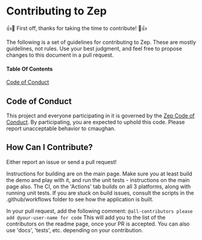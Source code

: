 # Contributing to Zep

:+1::tada: First off, thanks for taking the time to contribute! :tada::+1:

The following is a set of guidelines for contributing to Zep.  These are mostly guidelines, not rules.
Use your best judgment, and feel free to propose changes to this document in a pull request.

#### Table Of Contents

[Code of Conduct](#code-of-conduct)

## Code of Conduct

This project and everyone participating in it is governed by the [Zep Code of Conduct](CODE_OF_CONDUCT.md). By participating, you are expected to uphold this code. Please report unacceptable behavior to cmaughan.

## How Can I Contribute?

Either report an issue or send a pull request!  

Instructions for building are on the main page.  Make sure you at least build the demo and play with it, and run the unit tests - instructions on the main page also.
The CI, on the 'Actions' tab builds on all 3 platforms, along with running unit tests.  If you are stuck on build issues, consult the scripts in the .github/workflows folder to see how the application is built.

In your pull request, add the following comment:
`@all-contributors please add @your-user-name for code`
This will add you to the list of the contributors on the readme page, once your PR is accepted.  You can also use 'docs', 'tests', etc. depending on your contribution.



